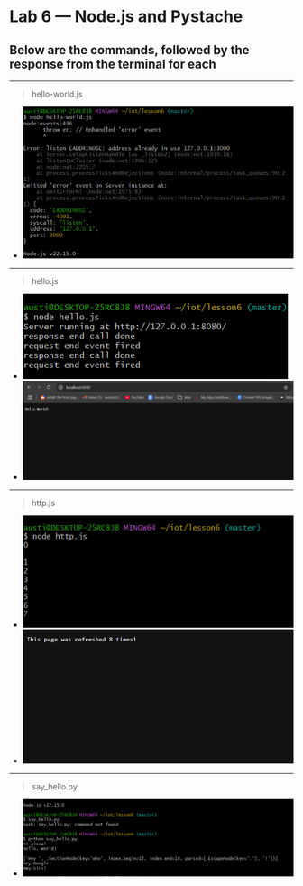 # Lab 6 — Node.js and Pystache
## Below are the commands, followed by the response from the terminal for each
---
> hello-world.js
- ![](https://github.com/AnotherAnotherAustin/repotime/blob/main/helloworldjs.png)
---
> hello.js
- ![](https://github.com/AnotherAnotherAustin/repotime/blob/main/hellojsterminal.png)
- ![](https://github.com/AnotherAnotherAustin/repotime/blob/main/hellojswebsite.png)
---
> http.js
- ![](https://github.com/AnotherAnotherAustin/repotime/blob/main/httpterminal.png)
- ![](https://github.com/AnotherAnotherAustin/repotime/blob/main/httpwebsite.png)
---
> say_hello.py
- ![](https://github.com/AnotherAnotherAustin/repotime/blob/main/hellopy.png) 
